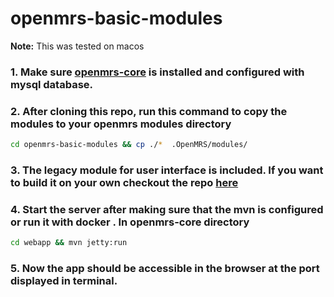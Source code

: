 # openmrs-basic-modules

<strong>Note:</strong> This was tested on macos

### 1.  Make sure [openmrs-core](https://github.com/openmrs/openmrs-core) is installed and configured with mysql database.

### 2. After cloning this repo, run this command to copy the modules to your **openmrs** modules directory

```bash
cd openmrs-basic-modules && cp ./*  .OpenMRS/modules/
```

### 3. The legacy module for user interface is included. If you want to build it on your own checkout the repo [here](https://github.com/openmrs/openmrs-module-legacyui) 
### 4. Start the server after making sure that the **mvn** is configured or run it with **docker** . In **openmrs-core** directory 
 ```bash
cd webapp && mvn jetty:run
```
### 5. Now the app should be accessible in the browser at the port displayed in terminal.



